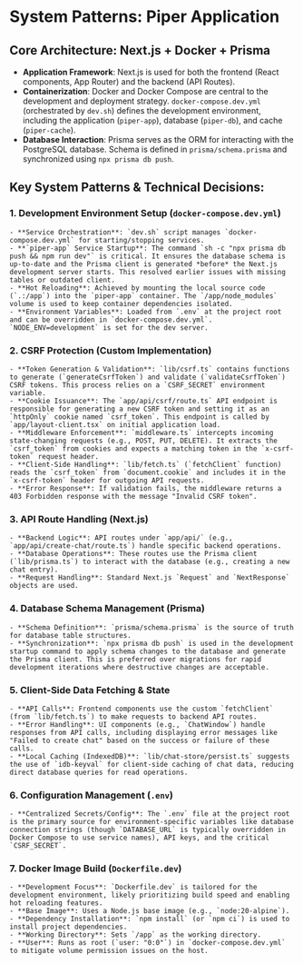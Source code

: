 # System Patterns: Piper Application

## Core Architecture: Next.js + Docker + Prisma

- **Application Framework**: Next.js is used for both the frontend (React components, App Router) and the backend (API Routes).
- **Containerization**: Docker and Docker Compose are central to the development and deployment strategy. `docker-compose.dev.yml` (orchestrated by `dev.sh`) defines the development environment, including the application (`piper-app`), database (`piper-db`), and cache (`piper-cache`).
- **Database Interaction**: Prisma serves as the ORM for interacting with the PostgreSQL database. Schema is defined in `prisma/schema.prisma` and synchronized using `npx prisma db push`.

## Key System Patterns & Technical Decisions:

### 1. Development Environment Setup (`docker-compose.dev.yml`)
    - **Service Orchestration**: `dev.sh` script manages `docker-compose.dev.yml` for starting/stopping services.
    - **`piper-app` Service Startup**: The command `sh -c "npx prisma db push && npm run dev"` is critical. It ensures the database schema is up-to-date and the Prisma client is generated *before* the Next.js development server starts. This resolved earlier issues with missing tables or outdated client.
    - **Hot Reloading**: Achieved by mounting the local source code (`.:/app`) into the `piper-app` container. The `/app/node_modules` volume is used to keep container dependencies isolated.
    - **Environment Variables**: Loaded from `.env` at the project root and can be overridden in `docker-compose.dev.yml`. `NODE_ENV=development` is set for the dev server.

### 2. CSRF Protection (Custom Implementation)
    - **Token Generation & Validation**: `lib/csrf.ts` contains functions to generate (`generateCsrfToken`) and validate (`validateCsrfToken`) CSRF tokens. This process relies on a `CSRF_SECRET` environment variable.
    - **Cookie Issuance**: The `app/api/csrf/route.ts` API endpoint is responsible for generating a new CSRF token and setting it as an `httpOnly` cookie named `csrf_token`. This endpoint is called by `app/layout-client.tsx` on initial application load.
    - **Middleware Enforcement**: `middleware.ts` intercepts incoming state-changing requests (e.g., POST, PUT, DELETE). It extracts the `csrf_token` from cookies and expects a matching token in the `x-csrf-token` request header.
    - **Client-Side Handling**: `lib/fetch.ts` (`fetchClient` function) reads the `csrf_token` from `document.cookie` and includes it in the `x-csrf-token` header for outgoing API requests.
    - **Error Response**: If validation fails, the middleware returns a 403 Forbidden response with the message "Invalid CSRF token".

### 3. API Route Handling (Next.js)
    - **Backend Logic**: API routes under `app/api/` (e.g., `app/api/create-chat/route.ts`) handle specific backend operations.
    - **Database Operations**: These routes use the Prisma client (`lib/prisma.ts`) to interact with the database (e.g., creating a new chat entry).
    - **Request Handling**: Standard Next.js `Request` and `NextResponse` objects are used.

### 4. Database Schema Management (Prisma)
    - **Schema Definition**: `prisma/schema.prisma` is the source of truth for database table structures.
    - **Synchronization**: `npx prisma db push` is used in the development startup command to apply schema changes to the database and generate the Prisma client. This is preferred over migrations for rapid development iterations where destructive changes are acceptable.

### 5. Client-Side Data Fetching & State
    - **API Calls**: Frontend components use the custom `fetchClient` (from `lib/fetch.ts`) to make requests to backend API routes.
    - **Error Handling**: UI components (e.g., `ChatWindow`) handle responses from API calls, including displaying error messages like "Failed to create chat" based on the success or failure of these calls.
    - **Local Caching (IndexedDB)**: `lib/chat-store/persist.ts` suggests the use of `idb-keyval` for client-side caching of chat data, reducing direct database queries for read operations.

### 6. Configuration Management (`.env`)
    - **Centralized Secrets/Config**: The `.env` file at the project root is the primary source for environment-specific variables like database connection strings (though `DATABASE_URL` is typically overridden in Docker Compose to use service names), API keys, and the critical `CSRF_SECRET`.

### 7. Docker Image Build (`Dockerfile.dev`)
    - **Development Focus**: `Dockerfile.dev` is tailored for the development environment, likely prioritizing build speed and enabling hot reloading features.
    - **Base Image**: Uses a Node.js base image (e.g., `node:20-alpine`).
    - **Dependency Installation**: `npm install` (or `npm ci`) is used to install project dependencies.
    - **Working Directory**: Sets `/app` as the working directory.
    - **User**: Runs as root (`user: "0:0"`) in `docker-compose.dev.yml` to mitigate volume permission issues on the host.